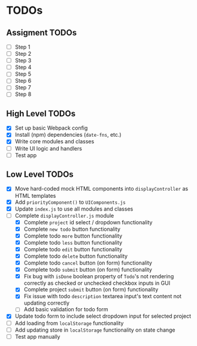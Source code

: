 # TODOs

## Assigment TODOs

- [ ] Step 1
- [ ] Step 2
- [ ] Step 3
- [ ] Step 4
- [ ] Step 5
- [ ] Step 6
- [ ] Step 7
- [ ] Step 8

## High Level TODOs

- [x] Set up basic Webpack config
- [x] Install (npm) dependencies (`date-fns`, etc.)
- [x] Write core modules and classes
- [ ] Write UI logic and handlers
- [ ] Test app

## Low Level TODOs

- [x] Move hard-coded mock HTML components into `displayController` as HTML templates
- [x] Add `priorityComponent()` to `UIComponents.js`
- [x] Update `index.js` to use all modules and classes
- [ ] Complete `displayController.js` module
  - [x] Complete `project` id select / dropdown functionality
  - [x] Complete `new todo` button functionality
  - [x] Complete todo `more` button functionality
  - [x] Complete todo `less` button functionality
  - [x] Complete todo `edit` button functionality
  - [x] Complete todo `delete` button functionality
  - [x] Complete todo `cancel` button (on form) functionality
  - [x] Complete todo `submit` button (on form) functionality
  - [x] Fix bug with `isDone` boolean property of `Todo`'s not rendering correctly as checked or unchecked checkbox inputs in GUI
  - [x] Complete project `submit` button (on form) functionality
  - [x] Fix issue with todo `description` textarea input's text content not updating correctly
  - [ ] Add basic validation for todo form
- [x] Update todo form to include select dropdown input for selected project
- [ ] Add loading from `localStorage` functionality
- [ ] Add updating store in `localStorage` functionality on state change
- [ ] Test app manually

